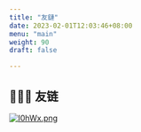 ```yaml
---
title: "友鏈"
date: 2023-02-01T12:03:46+08:00
menu: "main"
weight: 90
draft: false

---
```


## 👨🏻‍💻 友链

[![I0hWx.png](https://i.328888.xyz/2023/02/02/I0hWx.png)](https://funcheong.cn/)

</div>
</div>

